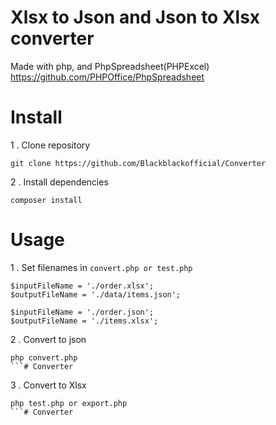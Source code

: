 # Xlsx to Json and Json to Xlsx converter

Made with php, and PhpSpreadsheet(PHPExcel)
https://github.com/PHPOffice/PhpSpreadsheet

# Install

1 . Clone repository

```
git clone https://github.com/Blackblackofficial/Converter
```

2 . Install dependencies

```
composer install
```

# Usage

1 . Set filenames in ```convert.php or test.php```

``` To Json
$inputFileName = './order.xlsx';
$outputFileName = './data/items.json';
```
``` To Xlsx
$inputFileName = './order.json';
$outputFileName = './items.xlsx';
```

2 . Convert to json

```
php convert.php
```# Converter
```

3 . Convert to Xlsx

```
php test.php or export.php
```# Converter
